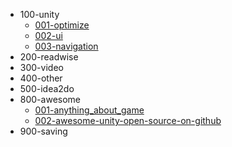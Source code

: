 - 100-unity
    - [001-optimize](100-unity/001-optimize.md)
    - [002-ui](100-unity/002-ui.md)
    - [003-navigation](100-unity/003-navigation.md)
- 200-readwise
- 300-video
- 400-other
- 500-idea2do
- 800-awesome
    - [001-anything_about_game](800-awesome/001-anything_about_game.md)
    - [002-awesome-unity-open-source-on-github](800-awesome/002-awesome-unity-open-source-on-github.md)
- 900-saving
